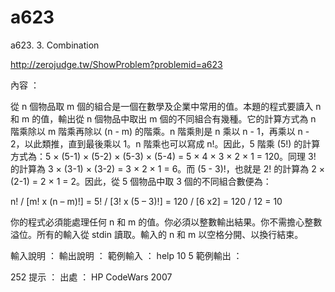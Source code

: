 # a623
a623. 3. Combination

http://zerojudge.tw/ShowProblem?problemid=a623

內容 ：

從 n 個物品取 m 個的組合是一個在數學及企業中常用的值。本題的程式要讀入 n 和 m 的值，輸出從 n 個物品中取出 m 個的不同組合有幾種。它的計算方式為 n 階乘除以 m 階乘再除以 (n - m) 的階乘。n 階乘則是 n 乘以 n - 1，再乘以 n - 2，以此類推，直到最後乘以 1。n 階乘也可以寫成 n!。因此，5 階乘 (5!) 的計算方式為：5 × (5-1) × (5-2) × (5-3) × (5-4) = 5 × 4 × 3 × 2 × 1 = 120。同理 3! 的計算為 3 × (3-1) × (3-2) = 3 × 2 × 1 = 6。而 (5 - 3)!，也就是 2! 的計算為 2 × (2-1) = 2 × 1 = 2。因此，從 5 個物品中取 3 個的不同組合數便為：

   n! / [m! x (n – m)!]
= 5! / [3! x (5 – 3)!]
= 120 / [6 x2]
= 120 / 12
= 10

你的程式必須能處理任何 n 和 m 的值。你必須以整數輸出結果。你不需擔心整數溢位。所有的輸入從 stdin 讀取。輸入的 n 和 m 以空格分開、以換行結束。 

輸入說明 ： 
輸出說明 ： 
範例輸入 ：  help
10 5
範例輸出 ：

252
提示 ： 
出處 ： 
HP CodeWars 2007
